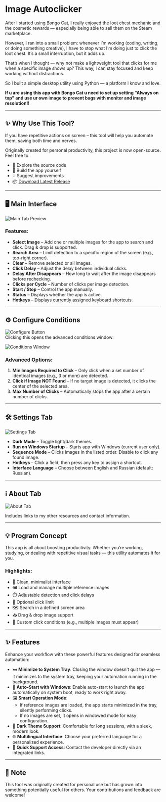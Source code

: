 # Image Autoclicker

After I started using Bongo Cat, I really enjoyed the loot chest mechanic and the cosmetic rewards — especially being able to sell them on the Steam marketplace.

However, I ran into a small problem: whenever I’m working (coding, writing, or doing something creative), I have to stop what I’m doing just to click the loot chest. It’s a small interruption, but it adds up.

That’s when I thought — why not make a lightweight tool that clicks for me when a specific image shows up? This way, I can stay focused and keep working without distractions.

So I built a simple desktop utility using Python — a platform I know and love.

**If u are using this app with Bongo Cat u need to set up setting "Always on top" and use ur own image to prevent bugs with monitor and image resolution!!**

---

## ✨ Why Use This Tool?

If you have repetitive actions on screen – this tool will help you automate them, saving both time and nerves.

Originally created for personal productivity, this project is now open-source. Feel free to:

- 📂 Explore the source code  
- 🔧 Build the app yourself  
- 💡 Suggest improvements
- 📦 [Download Latest Release](https://github.com/Kuzhnya/AutoBongoChestClicks/releases/tag/v.2.1.2)  

---

## 🖥️ Main Interface

![Main Tab Preview](imagesReadme/interface.png)

### Features:
- **Select Image** – Add one or multiple images for the app to search and click. Drag & drop is supported.
- **Search Area** – Limit detection to a specific region of the screen (e.g., top-right corner).
- **Clear** – Remove selected or all images.
- **Click Delay** – Adjust the delay between individual clicks.
- **Delay After Disappears** – How long to wait after the image disappears before rechecking.
- **Clicks per Cycle** – Number of clicks per image detection.
- **Start / Stop** – Control the app manually.
- **Status** – Displays whether the app is active.
- **Hotkeys** – Displays currently assigned keyboard shortcuts.

---

## ⚙️ Configure Conditions

![Configure Button](imagesReadme/condteng.png)  
Clicking this opens the advanced conditions window:

![Conditions Window](imagesReadme/condtpop.png)

### Advanced Options:
1. **Min Images Required to Click** – Only click when a set number of identical images (e.g., 3 or more) are detected.
2. **Click if Image NOT Found** – If no target image is detected, it clicks the center of the selected area.
3. **Max Number of Clicks** – Automatically stops the app after a certain number of clicks.

---

## 🛠️ Settings Tab

![Settings Tab](imagesReadme/settingstab.png)

- **Dark Mode** – Toggle light/dark themes.
- **Run on Windows Startup** – Starts app with Windows (current user only).
- **Sequence Mode** – Clicks images in the listed order. Disable to click any found image.
- **Hotkeys** – Click a field, then press any key to assign a shortcut.
- **Interface Language** – Choose between English and Russian (default: Russian).

---

## ℹ️ About Tab

![About Tab](imagesReadme/aboutnew.png)

Includes links to my other resources and contact information.

---

## 💡 Program Concept

This app is all about boosting productivity. Whether you’re working, studying, or dealing with repetitive visual tasks — this utility automates it for you.

### Highlights:
- 🧼 Clean, minimalist interface
- 🖼️ Load and manage multiple reference images
- ⏱️ Adjustable detection and click delays
- 🛑 Optional click limit
- 🗺️ Search in a defined screen area
- 📥 Drag & drop image support
- 🔁 Custom click conditions (e.g., multiple images must appear)

---

## ✨ Features

Enhance your workflow with these powerful features designed for seamless automation:

- 🛏️ **Minimize to System Tray**: Closing the window doesn't quit the app — it minimizes to the system tray, keeping your automation running in the background.
- 🚀 **Auto-Start with Windows**: Enable auto-start to launch the app automatically on system boot, ready to work right away.
- 🖼️ **Smart Operation Mode**:
  - If reference images are loaded, the app starts minimized in the tray, silently performing clicks.
  - If no images are set, it opens in windowed mode for easy configuration.
- 🎨 **Dark Theme Support**: Comfortable for long sessions, with a sleek, modern look.
- 🌐 **Multilingual Interface**: Choose your preferred language for a personalized experience.
- 📧 **Quick Support Access**: Contact the developer directly via an integrated links.

---


## 📌 Note

This tool was originally created for personal use but has grown into something potentially useful for others. Your contributions and feedback are welcome!
